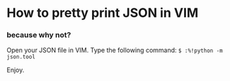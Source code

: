 # How to pretty print JSON in VIM
### because why not?

Open your JSON file in VIM. Type the following command:
`$ :%!python -m json.tool`

Enjoy.
